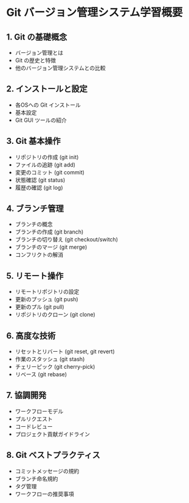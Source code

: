 # Git バージョン管理システム学習概要

## 1. Git の基礎概念
- バージョン管理とは
- Git の歴史と特徴
- 他のバージョン管理システムとの比較

## 2. インストールと設定
- 各OSへの Git インストール
- 基本設定
- Git GUI ツールの紹介

## 3. Git 基本操作
- リポジトリの作成 (git init)
- ファイルの追跡 (git add)
- 変更のコミット (git commit)
- 状態確認 (git status)
- 履歴の確認 (git log)

## 4. ブランチ管理
- ブランチの概念
- ブランチの作成 (git branch)
- ブランチの切り替え (git checkout/switch)
- ブランチのマージ (git merge)
- コンフリクトの解消

## 5. リモート操作
- リモートリポジトリの設定
- 更新のプッシュ (git push)
- 更新のプル (git pull)
- リポジトリのクローン (git clone)

## 6. 高度な技術
- リセットとリバート (git reset, git revert)
- 作業のスタッシュ (git stash)
- チェリーピック (git cherry-pick)
- リベース (git rebase)

## 7. 協調開発
- ワークフローモデル
- プルリクエスト
- コードレビュー
- プロジェクト貢献ガイドライン

## 8. Git ベストプラクティス
- コミットメッセージの規約
- ブランチ命名規約
- タグ管理
- ワークフローの推奨事項